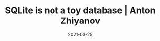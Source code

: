 ---
title: "SQLite is not a toy database | Anton Zhiyanov"
date: 2021-03-25
externalLink: https://antonz.org/sqlite-is-not-a-toy-database/
---